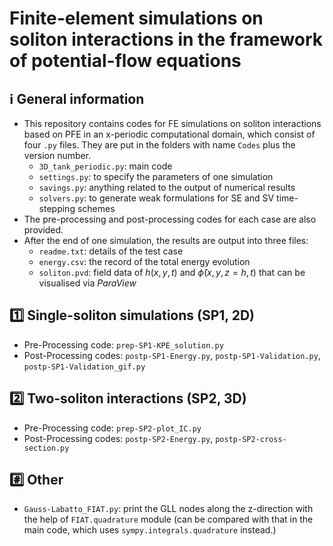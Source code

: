 # Finite-element simulations on soliton interactions in the framework of potential-flow equations
## :information_source: General information
- This repository contains codes for FE simulations on soliton interactions based on PFE in an x-periodic computational domain, which consist of four `.py` files. They are put in the folders with name `Codes` plus the version number.
  - `3D_tank_periodic.py`: main code
  - `settings.py`: to specify the parameters of one simulation
  - `savings.py`: anything related to the output of numerical results
  - `solvers.py`: to generate weak formulations for SE and SV time-stepping schemes
- The pre-processing and post-processing codes for each case are also provided.
- After the end of one simulation, the results are output into three files:
  - `readme.txt`: details of the test case
  - `energy.csv`: the record of the total energy evolution
  - `soliton.pvd`: field data of $h(x,y,t)$ and $\tilde{\phi}(x,y,z=h,t)$ that can be visualised via *ParaView*

## :one: Single-soliton simulations (SP1, 2D)
- Pre-Processing code: `prep-SP1-KPE_solution.py`
- Post-Processing codes: `postp-SP1-Energy.py`, `postp-SP1-Validation.py`, `postp-SP1-Validation_gif.py`

## :two: Two-soliton interactions (SP2, 3D)
- Pre-Processing code: `prep-SP2-plot_IC.py`
- Post-Processing codes: `postp-SP2-Energy.py`, `postp-SP2-cross-section.py`

## :hash: Other
- `Gauss-Labatto_FIAT.py`: print the GLL nodes along the z-direction with the help of `FIAT.quadrature` module (can be compared with that in the main code, which uses `sympy.integrals.quadrature` instead.)
